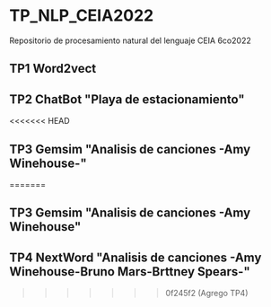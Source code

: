# TP_NLP_CEIA2022
Repositorio de procesamiento natural del lenguaje CEIA 6co2022


## TP1 Word2vect
## TP2 ChatBot "Playa de estacionamiento"
<<<<<<< HEAD
## TP3 Gemsim "Analisis de canciones -Amy Winehouse-"
=======
## TP3 Gemsim "Analisis de canciones -Amy Winehouse"
## TP4 NextWord "Analisis de canciones -Amy Winehouse-Bruno Mars-Brttney Spears-"
>>>>>>> 0f245f2 (Agrego TP4)
